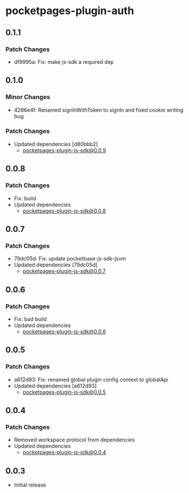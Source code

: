 # pocketpages-plugin-auth

## 0.1.1

### Patch Changes

- df9995a: Fix: make js-sdk a required dep

## 0.1.0

### Minor Changes

- 4286e4f: Renamed signInWithToken to signIn and fixed cookie writing bug

### Patch Changes

- Updated dependencies [d80bbb2]
  - pocketpages-plugin-js-sdk@0.0.9

## 0.0.8

### Patch Changes

- Fix: build
- Updated dependencies
  - pocketpages-plugin-js-sdk@0.0.8

## 0.0.7

### Patch Changes

- 79dc05d: Fix: update pocketbase-js-sdk-jsvm
- Updated dependencies [79dc05d]
  - pocketpages-plugin-js-sdk@0.0.7

## 0.0.6

### Patch Changes

- Fix: bad build
- Updated dependencies
  - pocketpages-plugin-js-sdk@0.0.6

## 0.0.5

### Patch Changes

- a612d93: Fix: renamed global plugin config context to globalApi
- Updated dependencies [a612d93]
  - pocketpages-plugin-js-sdk@0.0.5

## 0.0.4

### Patch Changes

- Removed workspace protocol from dependencies
- Updated dependencies
  - pocketpages-plugin-js-sdk@0.0.4

## 0.0.3

- Initial release
